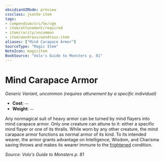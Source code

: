 ```yaml
---
obsidianUIMode: preview
cssclass: json5e-item
tags:
- compendium/src/5e/vgm
- item/attunement/required
- item/rarity/uncommon
- item/wondrous/wondrous-item
aliases: ["Mind Carapace Armor"]
SourceType: "Magic Item"
NoteIcon: magicitem
BookSource: "Volo's Guide to Monsters p. 81"
---
```

# Mind Carapace Armor
*Generic Variant, uncommon (requires attunement by a specific individual)*  

- **Cost**: ⏤
- **Weight**: ⏤

Any nonmagical suit of heavy armor can be turned by mind flayers into mind carapace armor. Only one creature can attune to it: either a specific mind flayer or one of its thralls. While worn by any other creature, the mind carapace armor functions as normal armor of its kind. To its intended wearer, the armor grants advantage on Intelligence, Wisdom, and Charisma saving throws and makes its wearer immune to the [frightened](/2-Mechanics/CLI/rules/conditions.md#frightened) condition.

*Source: Volo's Guide to Monsters p. 81*